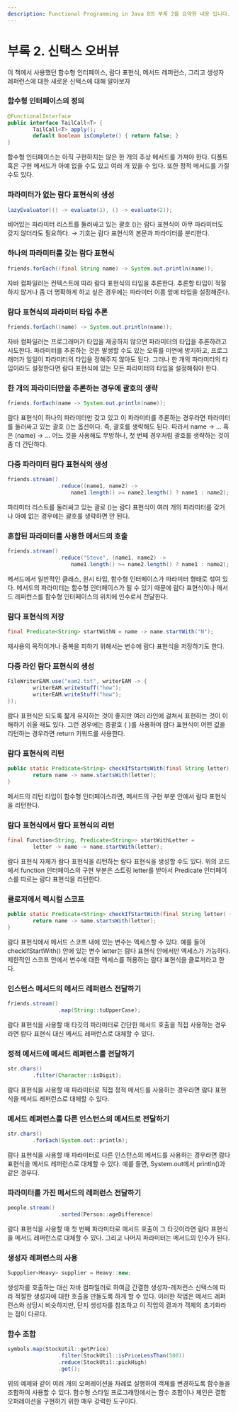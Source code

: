 ```yaml
---
description: Functional Programming in Java 8의 부록 2를 요약한 내용 입니다.
---
```


# 부록 2. 신택스 오버뷰

이 책에서 사용했던 함수형 인터페이스, 람다 표현식, 메서드 레퍼런스, 그리고 생성자 레퍼런스에 대한 새로운 신택스에 대해 알아보자

### 함수형 인터페이스의 정의

```java
@FunctionalInterface
public interface TailCall<T> {
		TailCall<T> apply();
		default boolean isComplete() { return false; }
}
```

함수형 인터페이스는 아직 구현하지는 않은 한 개의 추상 메서드를 가져야 한다. 디폴트 혹은 구현 메서드가 아예 없을 수도 있고 여러 개 있을 수 있다. 또한 정적 메서드를 가질 수도 있다.

### 파라미터가 없는 람다 표현식의 생성

```java
lazyEvaluator(() -> evaluate(1), () -> evaluate(2));
```

비어있는 파라미터 리스트를 둘러싸고 있는 괄호 \(\)는 람다 표현식이 아무 파라미터도 갖지 않더라도 필요하다. → 기호는 람다 표현식의 본문과 파라미터를 분리한다.

### 하나의 파라미터를 갖는 람다 표현식

```java
friends.forEach((final String name) -> System.out.println(name));
```

자바 컴파일러는 컨텍스트에 따라 람다 표현식의 타입을 추론한다. 추론할 타입이 적절하지 않거나 좀 더 명확하게 하고 싶은 경우에는 파라미터 이름 앞에 타입을 설정해준다.

### 람다 표현식의 파라미터 타입 추론

```java
friends.forEach((name) -> System.out.println(name));
```

자바 컴파일러는 프로그래머가 타입을 제공하지 않으면 파라미터의 타입을 추론하려고 시도한다. 파라미터를 추론하는 것은 발생할 수도 있는 오류를 미연에 방지하고, 프로그래머가 일일이 파라미터의 타입을 정해주지 않아도 된다. 그러나 한 개의 파라미터의 타입이라도 설정한다면 람다 표현식에 있는 모든 파라미터의 타입을 설정해줘야 한다.

### 한 개의 파라미터만을 추론하는 경우에 괄호의 생략

```java
friends.forEach(name -> System.out.println(name));
```

람다 표현식이 하나의 파라미터만 갖고 있고 이 파라미터를 추론하는 경우라면 파라미터를 둘러싸고 있는 괄호 \(\)는 옵션이다. 즉, 괄호를 생략해도 된다. 따라서 name → ... 혹은 \(name\) → ... 어느 것을 사용해도 무방하나, 첫 번째 경우처럼 괄호를 생략하는 것이 좀 더 간단하다.

### 다중 파라미터 람다 표현식의 생성

```java
friends.stream()
				.reduce((name1, name2) ->
					name1.length() >= name2.length() ? name1 : name2);
```

파라미터 리스트를 둘러싸고 있는 괄로 \(\)는 람다 표현식이 여러 개의 파라미터를 갖거나 아예 없는 경우에는 괄호를 생략하면 안 된다.

### 혼합된 파라미터를 사용한 메서드의 호출

```java
friends.stream()
				.reduce("Steve", (name1, name2) ->
					name1.length() >= name2.length() ? name1 : name2);
```

메서드에서 일반적인 클래스, 원시 타입, 함수형 인터페이스가 파라미터 형태로 섞여 있다. 메서드의 파라미터는 함수형 인터페이스가 될 수 있기 때문에 람다 표현식이나 메서드 레퍼런스를 함수형 인터페이스의 위치에 인수로서 전달한다.

### 람다 표현식의 저장

```java
final Predicate<String> startWithN = name -> name.startWith("N");
```

재사용의 목적이거나 중복을 피하기 위해서는 변수에 람다 표현식을 저장하기도 한다.

### 다중 라인 람다 표현식의 생성

```java
FileWriterEAM.use("eam2.txt", writerEAM -> {
		writerEAM.writeStuff("how");
		writerEAM.writeStuff("how");
});
```

람다 표현식은 되도록 짧게 유지하는 것이 좋지만 여러 라인에 걸쳐서 표현하는 것이 이해하기 쉬울 때도 있다. 그런 경우에는 중괄호 { }를 사용하며 람다 표현식이 어떤 값을 리턴하는 경우라면 return 키워드를 사용한다.

### 람다 표현식의 리턴

```java
public static Predicate<String> checkIfStartsWith(final String letter) {
		return name -> name.startsWith(letter);
}
```

메서드의 리턴 타입이 함수형 인터페이스라면, 메서드의 구현 부분 안에서 람다 표현식을 리턴한다.

### 람다 표현식에서 람다 표현식의 리턴

```java
final Function<String, Predicate<String>> startWithLetter =
		letter -> name -> name.startWith(letter);
```

람다 표현식 자체가 람다 표현식을 리턴하는 람다 표현식을 생성할 수도 있다. 위의 코드에서 function 인터페이스의 구현 부분은 스트링 letter를 받아서 Predicate 인터페이스를 따르는 람다 표현식을 리턴한다.

### 클로저에서 렉시컬 스코프

```java
public static Predicate<String> checkIfStartWith(final String letter) {
		return name -> name.startsWith(letter);
}
```

람다 표현식에서 메서드 스코프 내에 있는 변수는 엑세스할 수 있다. 예를 들어 checkIfStartWith\(\) 안에 있는 변수 letter는 람다 표현식 안에서만 엑세스가 가능하다. 제한적인 스코프 안에서 변수에 대한 엑세스를 허용하는 람다 표현식을 클로저라고 한다.

### 인스턴스 메서드의 메서드 레퍼런스 전달하기

```java
friends.stream()
				.map(String::tuUpperCase);
```

람다 표현식을 사용할 때 타깃의 파라미터로 간단한 메서드 호출을 직접 사용하는 경우라면 람다 표현식 대신 메서드 레퍼런스로 대체할 수 있다.

### 정적 메서드에 메서드 레퍼런스를 전달하기

```java
str.chars()
		.filter(Character::isDigit);
```

람다 표현식을 사용할 때 파라미터로 직접 정적 메서드를 사용하는 경우라면 람다 표현식을 메서드 레퍼런스로 대체할 수 있다.

### 메서드 레퍼런스를 다른 인스턴스의 메서드로 전달하기

```java
str.chars()
		.forEach(System.out::println);
```

람다 표현식을 사용할 때 파라미터로 다른 인스턴스의 메서드를 사용하는 경우라면 람다 표현식을 메서드 레퍼런스로 대체할 수 있다. 예를 들면, System.out에서 println\(\)과 같은 경우다.

### 파라미터를 가진 메서드의 레퍼런스 전달하기

```java
people.stream()
				.sorted(Person::ageDifference)
```

람다 표현식을 사용할 때 첫 번째 파라미터로 메서드 호출이 그 타깃이라면 람다 표현식을 메서드 레퍼런스로 대체할 수 있다. 그리고 나머지 파라미터는 메서드의 인수가 된다.

### 생성자 레퍼런스의 사용

```java
Suppplier<Heavy> supplier = Heavy::new;
```

생성자를 호출하는 대신 자바 컴파일러로 하여금 간결한 생성자-레처런스 신택스에 따라 적절한 생성자에 대한 호출을 만들도록 하게 할 수 있다. 이러한 작업은 메서드 레퍼런스와 상당시 비슷하지만, 단지 생성자를 참조하고 이 작업의 결과가 객체의 초기화라는 점이 다르다.

### 함수 조합

```java
symbols.map(StockUtil::getPrice)
				.filter(StockUtil::isPriceLessThan(500))
				.reduce(StockUtil::pickHigh)
				.get();
```

위의 예제와 같이 여러 개의 오퍼레이션을 차례로 실행하여 객체를 변경하도록 함수들을 조합하여 사용할 수 있다. 함수형 스타일 프로그래밍에서는 함수 조합이나 체인은 결합 오퍼레이션을 구현하기 위한 매우 강력한 도구이다.

